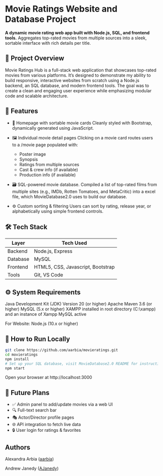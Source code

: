 # Movie Ratings Website and Database Project

**A dynamic movie rating web app built with Node.js, SQL, and frontend tools.**
Aggregates top-rated movies from multiple sources into a sleek, sortable interface with rich details per title.

## 🌟 Project Overview
Movie Ratings Hub is a full-stack web application that showcases top-rated movies from various platforms. It’s designed to demonstrate my ability to build responsive, interactive websites from scratch using a Node.js backend, an SQL database, and modern frontend tools. The goal was to create a clean and engaging user experience while emphasizing modular code and scalable architecture.

## 🚀 Features
- 🔎 Homepage with sortable movie cards
Cleanly styled with Bootstrap, dynamically generated using JavaScript.

- 🖼️ Individual movie detail pages
Clicking on a movie card routes users to a /movie page populated with:
    - Poster image
    - Synopsis
    - Ratings from multiple sources
    - Cast & crew info (if available)
    - Production info (if available)

- 🗃️ SQL-powered movie database. Compiled a list of top-rated films from multiple sites (e.g., IMDb, Rotten Tomatoes, and MetaCritic) into a excel file, which MovieDatabase2.0 uses to build our database.

- ⚙️ Custom sorting & filtering
Users can sort by rating, release year, or alphabetically using simple frontend controls.

## 🛠️ Tech Stack
| Layer  | Tech Used |
| ------------- | ------------- |
| Backend  | Node.js, Express  |
| Database  | MySQL  |
| Frontend  | HTML5, CSS, Javascript, Bootstrap  |
| Tools  | Git, VS Code  |

## ⚙️ System Requirements
Java Development Kit (JDK) Version 20 (or higher)
Apache Maven 3.6 (or higher)
MySQL (5.x or higher)
XAMPP installed in root directory (C:\\xampp) and an instance of Xampp MySQL active

For Website:
Node.js (10.x or higher)

## 🏁 How to Run Locally

```bash
git clone https://github.com/aarbia/movieratings.git
cd movieratings
npm install
# Set up your SQL database, visit MovieDatabase2.0 README for instructions
npm start
```
Open your browser at http://localhost:3000

## 🎯 Future Plans
- ✅ Admin panel to add/update movies via a web UI
- 🔍 Full-text search bar
- 🎭 Actor/Director profile pages
- 🌐 API integration to fetch live data
- 🔒 User login for ratings & favorites

## Authors
Alexandra Arbia ([aarbia](https://github.com/aarbia))

Andrew Janedy ([AJanedy](https://github.com/AJanedy))
